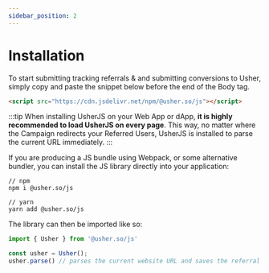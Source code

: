 ```yaml
---
sidebar_position: 2
---
```


# Installation

To start submitting tracking referrals & and submitting conversions to Usher, simply copy and paste the snippet below before the end of the Body tag.&#x20;

```html
<script src="https://cdn.jsdelivr.net/npm/@usher.so/js"></script>
```

:::tip
When installing UsherJS on your Web App or dApp, **it is highly recommended to load UsherJS on every page**. This way, no matter where the Campaign redirects your Referred Users, UsherJS is installed to parse the current URL immediately.
:::

If you are producing a JS bundle using Webpack, or some alternative bundler, you can install the JS library directly into your application:

```shell
// npm
npm i @usher.so/js

// yarn
yarn add @usher.so/js
```

The library can then be imported like so:

```javascript
import { Usher } from '@usher.so/js'

const usher = Usher();
usher.parse() // parses the current website URL and saves the referral token to browser storage

```
